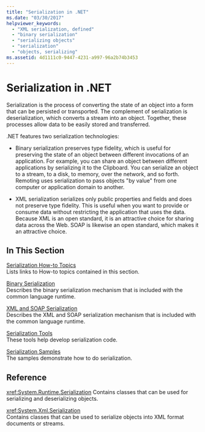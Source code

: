 ```yaml
---
title: "Serialization in .NET"
ms.date: "03/30/2017"
helpviewer_keywords: 
  - "XML serialization, defined"
  - "binary serialization"
  - "serializing objects"
  - "serialization"
  - "objects, serializing"
ms.assetid: 4d1111c0-9447-4231-a997-96a2b74b3453
---
```

# Serialization in .NET
Serialization is the process of converting the state of an object into a form that can be persisted or transported. The complement of serialization is deserialization, which converts a stream into an object. Together, these processes allow data to be easily stored and transferred.  
  
.NET features two serialization technologies:  
  
-   Binary serialization preserves type fidelity, which is useful for preserving the state of an object between different invocations of an application. For example, you can share an object between different applications by serializing it to the Clipboard. You can serialize an object to a stream, to a disk, to memory, over the network, and so forth. Remoting uses serialization to pass objects "by value" from one computer or application domain to another.  
  
-   XML serialization serializes only public properties and fields and does not preserve type fidelity. This is useful when you want to provide or consume data without restricting the application that uses the data. Because XML is an open standard, it is an attractive choice for sharing data across the Web. SOAP is likewise an open standard, which makes it an attractive choice.  
  
## In This Section  
[Serialization How-to Topics](../../../docs/standard/serialization/serialization-how-to-topics.md)  
Lists links to How-to topics contained in this section.
  
[Binary Serialization](../../../docs/standard/serialization/binary-serialization.md)  
Describes the binary serialization mechanism that is included with the common language runtime.

[XML and SOAP Serialization](../../../docs/standard/serialization/xml-and-soap-serialization.md)  
Describes the XML and SOAP serialization mechanism that is included with the common language runtime.

[Serialization Tools](../../../docs/standard/serialization/serialization-tools.md)  
These tools help develop serialization code.

[Serialization Samples](../../../docs/standard/serialization/serialization-samples.md)  
The samples demonstrate how to do serialization.

## Reference
<xref:System.Runtime.Serialization>
Contains classes that can be used for serializing and deserializing objects.
  
<xref:System.Xml.Serialization>  
Contains classes that can be used to serialize objects into XML format documents or streams.